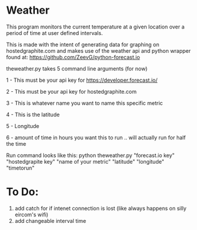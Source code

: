 Weather
=======

This program monitors the current temperature at a given location over a period of time at user defined intervals.

This is made with the intent of generating data for graphing on hostedgraphite.com and makes use of the weather api and python wrapper found at: https://github.com/ZeevG/python-forecast.io

theweather.py takes 5 command line arguments (for now)

1 - This must be your api key for https://developer.forecast.io/

2 - This must be your api key for hostedgraphite.com

3 - This is whatever name you want to name this specific metric

4 - This is the latitude

5 - Longitude

6 - amount of time in hours you want this to run .. will actually run for half the time

Run command looks like this:
python theweather.py "forecast.io key" "hostedgrapite key" "name of your metric" "latitude" "longitude" "timetorun"

To Do:
======

1. add catch for if intenet connection is lost (like always happens on silly eircom's wifi)
2. add changeable interval time